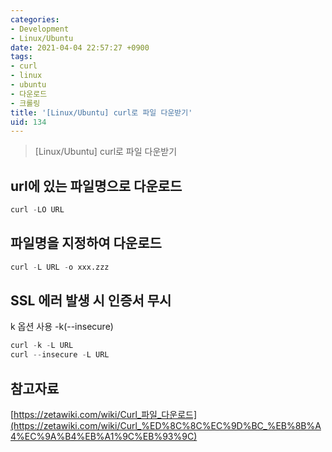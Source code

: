 ```yaml
---
categories:
- Development
- Linux/Ubuntu
date: 2021-04-04 22:57:27 +0900
tags:
- curl
- linux
- ubuntu
- 다운로드
- 크롤링
title: '[Linux/Ubuntu] curl로 파일 다운받기'
uid: 134
---
```


> [Linux/Ubuntu] curl로 파일 다운받기
> 

## url에 있는 파일명으로 다운로드

```python
curl -LO URL
```

## 파일명을 지정하여 다운로드

```python
curl -L URL -o xxx.zzz
```

## SSL 에러 발생 시 인증서 무시

k 옵션 사용 -k(--insecure)

```python
curl -k -L URL
curl --insecure -L URL
```

## 참고자료

[https://zetawiki.com/wiki/Curl_파일_다운로드](https://zetawiki.com/wiki/Curl_%ED%8C%8C%EC%9D%BC_%EB%8B%A4%EC%9A%B4%EB%A1%9C%EB%93%9C)